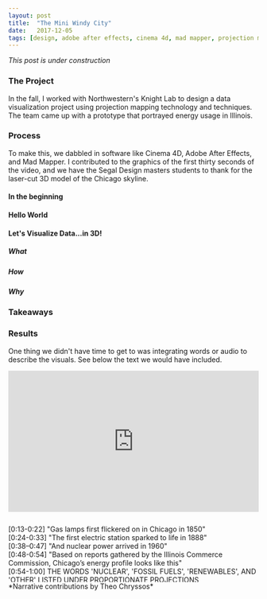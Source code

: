 ```yaml
---
layout: post
title:  "The Mini Windy City"
date:   2017-12-05
tags: [design, adobe after effects, cinema 4d, mad mapper, projection mapping, collaboration, northwestern]
---
```

*This post is under construction*

### The Project
In the fall, I worked with Northwestern's Knight Lab to design a data visualization project using projection mapping technology and techniques. The team came up with a prototype that portrayed energy usage in Illinois.

### Process
To make this, we dabbled in software like Cinema 4D, Adobe After Effects, and Mad Mapper. I contributed to the graphics of the first thirty seconds of the video, and we have the Segal Design masters students to thank for the laser-cut 3D model of the Chicago skyline.

#### In the beginning

#### Hello World

#### Let's Visualize Data...in 3D!

##### What

##### How

##### Why

### Takeaways

### Results
One thing we didn't have time to get to was integrating words or audio to describe the visuals. See below the text we would have included.

<div style="position:relative;height:0;padding-bottom:56.25%; margin-bottom:2%"><iframe src="https://www.youtube.com/embed/lmco2M9fkuI?ecver=2" width="640" height="360" frameborder="0" style="position:absolute;width:100%;height:100%;left:0" allowfullscreen></iframe></div>

<div style="overflow-y: scroll; height:132px;">
<br>[0:13-0:22] "Gas lamps first flickered on in Chicago in 1850"
<br>[0:24-0:33] "The first electric station sparked to life in 1888"
<br>[0:38–0:47] "And nuclear power arrived in 1960"
<br>[0:48-0:54] "Based on reports gathered by the Illinois Commerce Commission, Chicago’s energy profile looks like this"
<br>[0:54-1:00] THE WORDS 'NUCLEAR', 'FOSSIL FUELS', 'RENEWABLES', AND 'OTHER' LISTED UNDER PROPORTIONATE PROJECTIONS
<br>[1:00-1:06] "Every single street lamp, television set and coffee shop in the city is powered by one of these 4 sources"
<br>[1:06-1:12] "The profile of the entire US looks somewhat different. Less nuclear, a lot more renewable."
<br>[1:12-1:16] THE WORDS 'NUCLEAR', 'FOSSIL FUELS', 'RENEWABLES', AND 'OTHER' LISTED UNDER PROPORTIONATE PROJECTIONS
<br>[1:16-1:22] "But more fossil fuels as well."
<br>[1:26-1:32] "In 2017, Chicago Mayor Rahm Emanuel Announced a new energy initiative."
<br>[1:32-1:38] "City buildings are to be powered by 100% Renewable Energy by 2025."
<br>[1:38-1:44] "Even the Chicago Public Schools, Chicago Housing Authority and Chicago Park District are joining in–"
<br>[1:44-End] "And hopefully setting the course for Chicago’s clean energy future."
</div>
*Narrative contributions by Theo Chryssos*
